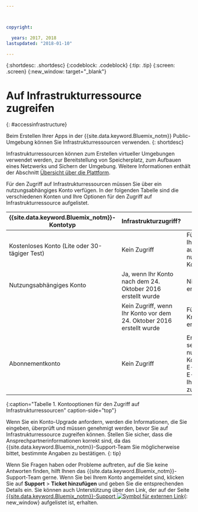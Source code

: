 ```yaml
---



copyright:

  years: 2017, 2018
lastupdated: "2018-01-10"

---
```


{:shortdesc: .shortdesc}
{:codeblock: .codeblock}
{:tip: .tip}
{:screen: .screen}
{:new_window: target="_blank"}

# Auf Infrastrukturressource zugreifen
{: #accessinfrastructure}

Beim Erstellen Ihrer Apps in der {{site.data.keyword.Bluemix_notm}} Public-Umgebung können Sie Infrastrukturressourcen verwenden.
{: shortdesc}

Infrastrukturressourcen können zum Erstellen virtueller Umgebungen verwendet werden, zur Bereitstellung von Speicherplatz, zum Aufbauen eines Netzwerks und Sichern der Umgebung. Weitere Informationen enthält der Abschnitt [Übersicht über die Plattform](/docs/overview/ibm-cloud.html). 

Für den Zugriff auf Infrastrukturressourcen müssen Sie über ein nutzungsabhängiges Konto verfügen. In der folgenden Tabelle sind die verschiedenen Konten und Ihre Optionen für den Zugriff auf Infrastrukturressource aufgelistet. 

|{{site.data.keyword.Bluemix_notm}}-Kontotyp |	Infrastrukturzugriff? |	Was sind meine Optionen? |
|------------------|-----------------------|---------------|
|Kostenloses Konto (Lite oder 30-tägiger Test) |	Kein Zugriff |	Führen Sie ein Upgrade Ihres kostenlosen Kontos auf ein nutzungsabhängiges Konto durch. |
|Nutzungsabhängiges Konto | Ja, wenn Ihr Konto nach dem 24. Oktober 2016 erstellt wurde | Nichts anderes ist erforderlich. | 
| | Kein Zugriff, wenn Ihr Konto vor dem 24. Oktober 2016 erstellt wurde | Fügen Sie Ihre Kreditkarteninformationen erneut hinzu. |
|Abonnementkonto |	Kein Zugriff |	Erstellen Sie ein separates nutzungsabhängiges Konto mit einer anderen E-Mail-Adresse als der E-Mail-Adresse, die Ihrem Abonnement zugeordnet ist. |
{:caption="Tabelle 1. Kontooptionen für den Zugriff auf Infrastrukturressourcen" caption-side="top"}

Wenn Sie ein Konto-Upgrade anfordern, werden die Informationen, die Sie eingeben, überprüft und müssen genehmigt werden, bevor Sie auf Infrastrukturressource zugreifen können. Stellen Sie sicher, dass die Ansprechpartnerinformationen korrekt sind, da das {{site.data.keyword.Bluemix_notm}}-Support-Team Sie möglicherweise bittet, bestimmte Angaben zu bestätigen.
{: tip}

Wenn Sie Fragen haben oder Probleme auftreten, auf die Sie keine Antworten finden, hilft Ihnen das {{site.data.keyword.Bluemix_notm}}-Support-Team gerne. Wenn Sie bei Ihrem Konto angemeldet sind, klicken Sie auf **Support** > **Ticket hinzufügen** und geben Sie die entsprechenden Details ein. Sie können auch Unterstützung über den Link, der auf der Seite [{{site.data.keyword.Bluemix_notm}}-Support ![Symbol für externen Link](../icons/launch-glyph.svg)](http://ibm.biz/bluemixsupport){: new_window} aufgelistet ist, erhalten.

